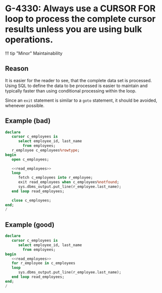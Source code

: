 # G-4330: Always use a CURSOR FOR loop to process the complete cursor results unless you are using bulk operations.

!!! tip "Minor"
    Maintainability

## Reason

It is easier for the reader to see, that the complete data set is processed. Using SQL to define the data to be processed is easier to maintain and typically faster than using conditional processing within the loop.

Since an `exit` statement is similar to a `goto` statement, 
it should be avoided, whenever possible.

## Example (bad)

``` sql
declare
   cursor c_employees is
      select employee_id, last_name
        from employees;
   r_employee c_employees%rowtype;
begin
   open c_employees;
   
   <<read_employees>>
   loop
      fetch c_employees into r_employee;
      exit read_employees when c_employees%notfound;
      sys.dbms_output.put_line(r_employee.last_name);
   end loop read_employees;
   
   close c_employees;
end;
/
```

## Example (good)

``` sql
declare
   cursor c_employees is
      select employee_id, last_name
        from employees;
begin
   <<read_employees>>
   for r_employee in c_employees
   loop
      sys.dbms_output.put_line(r_employee.last_name);
   end loop read_employees;
end;
/
```